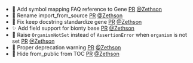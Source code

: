 - 📝 Add symbol mapping FAQ reference to Gene  [PR](https://github.com/laminlabs/bionty/pull/149) [@Zethson](https://github.com/Zethson)
- 🎨 Rename import_from_source [PR](https://github.com/laminlabs/bionty/pull/150) [@Zethson](https://github.com/Zethson)
- 📝 Fix keep docstring standardize gene [PR](https://github.com/laminlabs/bionty/pull/148) [@Zethson](https://github.com/Zethson)
- ✨ Add field support for bionty base [PR](https://github.com/laminlabs/bionty/pull/146) [@Zethson](https://github.com/Zethson)
- 🎨 Raise `OrganismNotSet` instead of `AssertionError` when `organism` is not set [PR](https://github.com/laminlabs/bionty/pull/144) [@Zethson](https://github.com/Zethson)
- 🎨 Proper deprecation warning [PR](https://github.com/laminlabs/bionty/pull/138) [@Zethson](https://github.com/Zethson)
- 🐛 Hide from_public from TOC [PR](https://github.com/laminlabs/bionty/pull/135) [@Zethson](https://github.com/Zethson)
